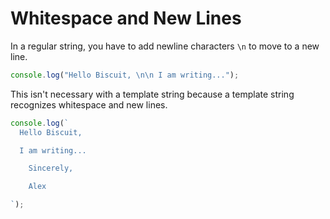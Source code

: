 # Whitespace and New Lines

In a regular string, you have to add newline characters `\n` to move to a new line.

```javascript
console.log("Hello Biscuit, \n\n I am writing...");
```

This isn't necessary with a template string because a template string recognizes whitespace and new lines.

```javascript
console.log(`
  Hello Biscuit,

  I am writing...

    Sincerely,

    Alex

`);
```
